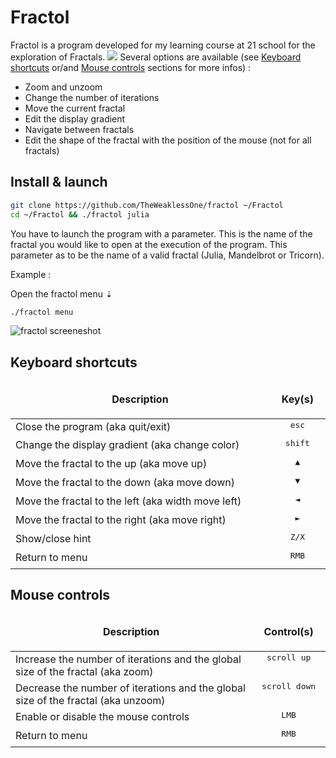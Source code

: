 # Fractol

Fractol is a program developed for my learning course at 21 school for the exploration of Fractals.
![](fractol.gif)
Several options are available (see [Keyboard shortcuts](https://github.com/BenjaminSouchet/Fractol#keyboard-shortcuts) or/and [Mouse controls](https://github.com/BenjaminSouchet/Fractol#mouse-controls) sections for more infos) :
* Zoom and unzoom
* Change the number of iterations
* Move the current fractal
* Edit the display gradient
* Navigate between fractals
* Edit the shape of the fractal with the position of the mouse (not for all fractals)

## Install & launch
```bash
git clone https://github.com/TheWeaklessOne/fractol ~/Fractol
cd ~/Fractol && ./fractol julia
```
You have to launch the program with a parameter. This is the name of the fractal you would like to open at the execution of the program. This parameter as to be the name of a valid fractal (Julia, Mandelbrot or Tricorn).<br />

Example :

Open the fractol menu ⇣
```bash
./fractol menu
```
![fractol screeneshot](https://i.imgur.com/Tvia8MZ.png)
## Keyboard shortcuts

<table width="100%">
<thead>
<tr>
<td width="65%" height="60px" align="center" cellpadding="0">
<strong>Description</strong>
</td>
<td width="10%" align="center" cellpadding="0">
<span style="width:70px">&nbsp;</span><strong>Key(s)</strong><span style="width:50px">&nbsp;</span>
</td>
</tr>
</thead>
<tbody>
<tr>
<td valign="top" height="30px">Close the program (aka quit/exit)</td>
<td valign="top" align="center"><kbd>&nbsp;esc&nbsp;</kbd></td>
</tr>
<tr>
<td valign="top" height="30px">Change the display gradient (aka change color)</td>
<td valign="top" align="center"><kbd>&nbsp;shift&nbsp;</kbd></td>
</tr>
<tr>
<td valign="top" height="30px">Move the fractal to the up (aka move up)</td>
<td valign="top" align="center"><kbd>&nbsp;▲&nbsp;</kbd></td>
</tr>
<tr>
<td valign="top" height="30px">Move the fractal to the down (aka move down)</td>
<td valign="top" align="center"><kbd>&nbsp;▼&nbsp;</kbd></td>
</tr>
<tr>
<td valign="top" height="30px">Move the fractal to the left (aka width move left)</td>
<td valign="top" align="center"><kbd>&nbsp;◄&nbsp;</kbd></td>
</tr>
<tr>
<td valign="top" height="30px">Move the fractal to the right (aka move right)</td>
<td valign="top" align="center"><kbd>&nbsp;►&nbsp;</kbd></td>
</tr>
<tr>
<td valign="top" height="30px">Show/close hint</td>
<td valign="top" align="center"><kbd>&nbsp;Z/X&nbsp;</kbd></td>
</tr>
<td valign="top" height="30px">Return to menu</td>
<td valign="top" align="center"><kbd>&nbsp;RMB&nbsp;</kdb></td>
</tr>
</tbody>
</table>

## Mouse controls

<table width="100%">
<thead>
<tr>
<td width="60%" height="60px" align="center" cellpadding="0">
<strong>Description</strong>
</td>
<td width="10%" align="center" cellpadding="0">
<span style="width:70px">&nbsp;</span><strong>Control(s)</strong><span style="width:50px">&nbsp;</span>
</td>
</tr>
</thead>
<tbody>
<tr>
<td valign="top" height="30px">Increase the number of iterations and the global size of the fractal (aka zoom) </td>
<td valign="top" align="center"><kbd>&nbsp;scroll up&nbsp;</kbd></td>
</tr>
<tr>
<td valign="top" height="30px">Decrease the number of iterations and the global size of the fractal (aka unzoom)</td>
<td valign="top" align="center"><kbd>&nbsp;scroll down&nbsp;</kbd></td>
</tr>
<tr>
<td valign="top" height="30px">Enable or disable the mouse controls</td>
<td valign="top" align="center"><kbd>&nbsp;LMB&nbsp;</kbd></td>
</tr>
<tr>
<td valign="top" height="30px">Return to menu</td>
<td valign="top" align="center"><kbd>&nbsp;RMB&nbsp;</kdb></td>
</tr>
</tbody>
</table>
